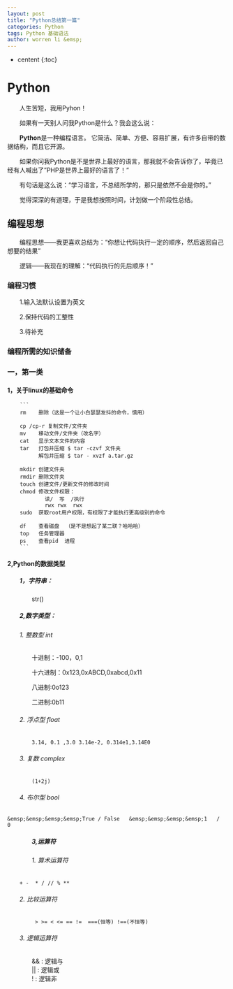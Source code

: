 ```yaml
---
layout: post
title: "Python总结第一篇"
categories: Python
tags: Python 基础语法
author: worren li &emsp;
---
```


* centent
{:toc}

# Python

&emsp;&emsp;人生苦短，我用Pyhon！

&emsp;&emsp;如果有一天别人问我Python是什么？我会这么说：

&emsp;&emsp;**Python**是一种编程语言。 它简洁、简单、方便、容易扩展，有许多自带的数据结构，而且它开源。

&emsp;&emsp;如果你问我Python是不是世界上最好的语言，那我就不会告诉你了，毕竟已经有人喊出了”PHP是世界上最好的语言了！“


&emsp;&emsp;有句话是这么说：“学习语言，不总结所学的，那只是依然不会是你的。”

&emsp;&emsp;觉得深深的有道理，于是我想按照时间，计划做一个阶段性总结。

## 编程思想

&emsp;&emsp;编程思想——我更喜欢总结为：“你想让代码执行一定的顺序，然后返回自己想要的结果”

&emsp;&emsp;逻辑——我现在的理解：“代码执行的先后顺序！”

### 编程习惯

&emsp;&emsp;1.输入法默认设置为英文

&emsp;&emsp;2.保持代码的工整性

&emsp;&emsp;3.待补充


### 编程所需的知识储备
###  一，第一类
####  1，关于linux的基础命令
		```
		rm    删除（这是一个让小白瑟瑟发抖的命令，慎用）
		
		cp /cp-r 复制文件/文件夹
		mv    移动文件/文件夹（改名字）
		cat   显示文本文件的内容
		tar   打包并压缩 $ tar -czvf 文件夹
			  解包并压缩 $ tar - xvzf a.tar.gz
		
		mkdir 创建文件夹
		rmdir 删除文件夹
		touch 创建文件/更新文件的修改时间
		chmod 修改文件权限：
				读/  写  /执行
				rwx rwx  rwx
		sudo  获取root用户权限，有权限了才能执行更高级别的命令
		
		df    查看磁盘  （是不是想起了某二联？哈哈哈）
		top   任务管理器
		ps    查看pid  进程
		```

#### 2,Python的数据类型  

##### &emsp;&emsp;1，字符串：  
&emsp;&emsp;&emsp;&emsp;str()
##### &emsp;&emsp;2,数字类型：  

###### &emsp;&emsp;1. 整数型 int 

&emsp;&emsp;&emsp;&emsp;十进制：-100，0,1  

&emsp;&emsp;&emsp;&emsp;十六进制：0x123,0xABCD,0xabcd,0x11  

&emsp;&emsp;&emsp;&emsp;八进制:0o123  

&emsp;&emsp;&emsp;&emsp;二进制:0b11  

###### &emsp;&emsp;2. 浮点型 float  
&emsp;&emsp;&emsp;&emsp;` 3.14, 0.1 ,3.0 3.14e-2, 0.314e1,3.14E0 `  

###### &emsp;&emsp;3. 复数 complex  
&emsp;&emsp;&emsp;&emsp;` (1+2j) `  

###### &emsp;&emsp;4. 布尔型 bool  
`
&emsp;&emsp;&emsp;&emsp;True / False  
&emsp;&emsp;&emsp;&emsp;1   /   0
`
##### &emsp;&emsp;&emsp;&emsp;3,运算符  
###### &emsp;&emsp;&emsp;&emsp;1. 算术运算符  
&emsp;&emsp;` + -  * / // % ** `

###### &emsp;&emsp;2. 比较运算符  
&emsp;&emsp;&emsp;&emsp;` > >= < <= == !=  ===(恒等) !==(不恒等)`

###### &emsp;&emsp;3. 逻辑运算符  
&emsp;&emsp;&emsp;&emsp;&& : 逻辑与  
&emsp;&emsp;&emsp;&emsp;|| : 逻辑或  
&emsp;&emsp;&emsp;&emsp;!  : 逻辑非














